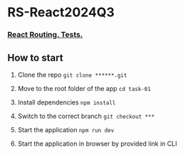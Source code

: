 # RS-React2024Q3

### [React Routing. Tests.](https://github.com/rolling-scopes-school/tasks/blob/master/react/modules/tasks/routing.md)

## How to start

1. Clone the repo `git clone ******.git`

2. Move to the root folder of the app `cd task-01`

3. Install dependencies `npm install`

4. Switch to the correct branch `git checkout ***`

5. Start the application `npm run dev`

6. Start the application in browser by provided link in CLI
